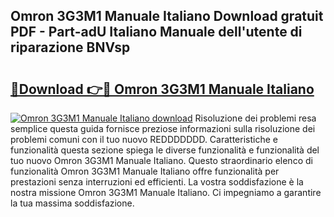 ## Omron 3G3M1 Manuale Italiano Download gratuit PDF - Part-adU Italiano Manuale dell'utente di riparazione BNVsp

# <h2><a href="http://df9qr3x.blite.top/?on=Omron+3G3M1+Manuale+Italiano">🔗Download 👉🔴 Omron 3G3M1 Manuale Italiano</a></h2>

[![Omron 3G3M1 Manuale Italiano download](https://i.imgur.com/lujVjoI.png)](http://df9qr3x.blite.top/?on=Omron+3G3M1+Manuale+Italiano)
Risoluzione dei problemi resa semplice questa guida fornisce preziose informazioni sulla risoluzione dei problemi comuni con il tuo nuovo REDDDDDDD. Caratteristiche e funzionalità questa sezione spiega le diverse funzionalità e funzionalità del tuo nuovo Omron 3G3M1 Manuale Italiano. Questo straordinario elenco di funzionalità Omron 3G3M1 Manuale Italiano offre funzionalità per prestazioni senza interruzioni ed efficienti. La vostra soddisfazione è la nostra missione Omron 3G3M1 Manuale Italiano. Ci impegniamo a garantire la tua massima soddisfazione.
